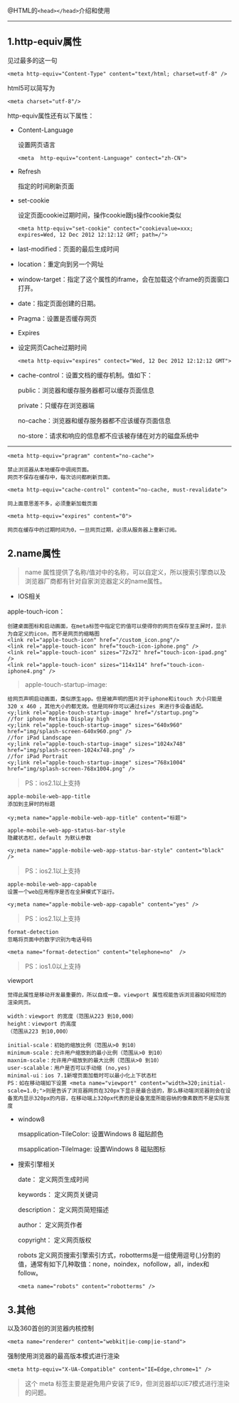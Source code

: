 @HTML的`<head></head>`介绍和使用

----------  

## 1.http-equiv属性 ##

见过最多的这一句

 `<meta http-equiv="Content-Type" content="text/html; charset=utf-8" />`

html5可以简写为

`<meta charset="utf-8"/>`

http-equiv属性还有以下属性：

- Content-Language

	设置网页语言

	`<meta  http-equiv="content-Language" contect="zh-CN">`

- Refresh

	指定的时间刷新页面

	<meta http-equiv="refresh" content="300">

- set-cookie

	设定页面cookie过期时间，操作cookie跟js操作cookie类似
	
 	 `<meta http-equiv="set-cookie" contect="cookievalue=xxx; expires=Wed, 12 Dec 2012 12:12:12 GMT; path=/">
`

- last-modified：页面的最后生成时间



- location：重定向到另一个网址


- window-target：指定了这个属性的iframe，会在加载这个iframe的页面窗口打开。


- date：指定页面创建的日期。


- Pragma：设置是否缓存网页



- Expires



- 设定网页Cache过期时间
	
 	`<meta http-equiv="expires" contect="Wed, 12 Dec 2012 12:12:12 GMT">`



- cache-control：设置文档的缓存机制。值如下：

	public：浏览器和缓存服务器都可以缓存页面信息
	
	private：只缓存在浏览器端
	
	no-cache：浏览器和缓存服务器都不应该缓存页面信息
	
	no-store：请求和响应的信息都不应该被存储在对方的磁盘系统中

----------

    	
    <meta http-equiv="pragram" content="no-cache"> 
    
    禁止浏览器从本地缓存中调阅页面。 
    网页不保存在缓存中，每次访问都刷新页面。 
    
    <meta http-equiv="cache-control" content="no-cache, must-revalidate"> 
    
    同上面意思差不多，必须重新加载页面 
    
    <meta http-equiv="expires" content="0"> 
    
    网页在缓存中的过期时间为0，一旦网页过期，必须从服务器上重新订阅。

##  2.name属性  ##
> name 属性提供了名称/值对中的名称，可以自定义，所以搜索引擎商以及浏览器厂商都有针对自家浏览器定义的name属性。



- IOS相关

apple-touch-icon：

    创建桌面图标和启动画面，在meta标签中指定它的值可以使得你的网页在保存至主屏时，显示为自定义的icon，而不是网页的缩略图
    <link rel="apple-touch-icon" href="/custom_icon.png"/>
    <link rel="apple-touch-icon" href="touch-icon-iphone.png" />
    <link rel="apple-touch-icon" sizes="72x72" href="touch-icon-ipad.png" />
    <link rel="apple-touch-icon" sizes="114x114" href="touch-icon-iphone4.png" />
				
> apple-touch-startup-image:

    给网页声明启动画面，类似原生app。但是被声明的图片对于iphone和itouch 大小只能是 320 x 460 ，其他大小的都无效。但是同样你可以通过sizes 来进行多设备适配。
    <y;link rel="apple-touch-startup-image" href="/startup.png">
    //for iphone Retina Display high
    <y;link rel="apple-touch-startup-image" sizes="640x960" href="img/splash-screen-640x960.png" />
    //for iPad Landscape
    <y;link rel="apple-touch-startup-image" sizes="1024x748" href="img/splash-screen-1024x748.png" />
    //for iPad Portrait
    <y;link rel="apple-touch-startup-image" sizes="768x1004" href="img/splash-screen-768x1004.png" />
				

> PS：ios2.1以上支持

    apple-mobile-web-app-title
    添加到主屏时的标题
    
    <y;meta name="apple-mobile-web-app-title" content="标题">
    				
    apple-mobile-web-app-status-bar-style
    隐藏状态栏，default 为默认参数
    
    <y;meta name="apple-mobile-web-app-status-bar-style" content="black" /> 
				
> PS：ios2.1以上支持

    apple-mobile-web-app-capable
    设置一个web应用程序是否在全屏模式下运行。
    
    <y;meta name="apple-mobile-web-app-capable" content="yes" />
				
> PS：ios2.1以上支持

    format-detection
    忽略将页面中的数字识别为电话号码
    
    <meta name="format-detection" content="telephone=no"  /> 
				
> PS：ios1.0以上支持

viewport

    觉得此属性是移动开发最重要的，所以自成一章。viewport 属性视能告诉浏览器如何规范的渲染网页。
    
    width：viewport 的宽度（范围从223 到10,000）
    height：viewport 的高度
    （范围从223 到10,000）
    
    initial-scale：初始的缩放比例（范围从>0 到10）
    minimum-scale：允许用户缩放到的最小比例（范围从>0 到10）
    maxnim-scale：允许用户缩放到的最大比例（范围从>0 到10）
    user-scalable：用户是否可以手动缩 (no,yes)
    minimal-ui：ios 7.1新增页面加载时可以最小化上下状态栏
    PS：如在移动端如下设置 <meta name="viewport" content="width=320;initial-scale=1.0;">则是告诉了浏览器网页在320px下显示是最合适的，那么移动端浏览器则会在设备宽内显示320px的内容，在移动端上320px代表的是设备宽度所能容纳的像素数而不是实际宽度
    

- window8

    msapplication-TileColor:
    设置Windows 8 磁贴颜色
    
    <meta name="msapplication-TileColor" content="#ff0"/> 
    				
    msapplication-TileImage:
    设置Windows 8 磁贴图标
    
    <meta name="msapplication-TileImage" content="icon.png"/>
				
- 搜索引擎相关

    date：
    定义网页生成时间
    
    <meta name="date" content="2008-07-12T20:50:30+00:00" />
    				
    keywords：
    定义网页关键词
    
    <meta name="keywords" content="HTML js css" />
    				
    description：
    定义网页简短描述
    
    <meta name="description" content="语义,各平台提供兼容性,提高用户浏览速度,优化产品的交互,提供可扩展的接口" />
    				
    author：
    定义网页作者
    
    <meta name="author" content="http://html5jscss.com/" />
    				
    copyright：
    定义网页版权
    
    <meta name="copyright" content="© http://www.dreamdu.com" />
    				
    robots
    定义网页搜索引擎索引方式，robotterms是一组使用逗号(,)分割的值，通常有如下几种取值：none，noindex，nofollow，all，index和follow。
    

    `<meta name="robots" content="robotterms" />`
	
## 3.其他  ##

 以及360首创的浏览器内核控制

    <meta name="renderer" content="webkit|ie-comp|ie-stand">
 强制使用浏览器的最高版本模式进行渲染
> 
    <meta http-equiv="X-UA-Compatible" content="IE=Edge,chrome=1" /> 
			
> 这个 meta 标签主要是避免用户安装了IE9，但浏览器却以IE7模式进行渲染的问题。